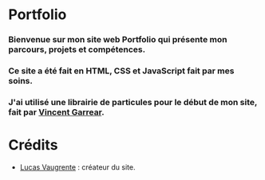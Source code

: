 # Portfolio

### Bienvenue sur mon site web Portfolio qui présente mon parcours, projets et compétences.
### Ce site a été fait en HTML, CSS et JavaScript fait par mes soins.
### J'ai utilisé une librairie de particules pour le début de mon site, fait par [Vincent Garrear]([https://github.com/Luvey35](https://github.com/VincentGarreau) "Compte GitHub").

# Crédits
- [Lucas Vaugrente](https://github.com/Luvey35 "Mon compte GitHub") : créateur du site.
